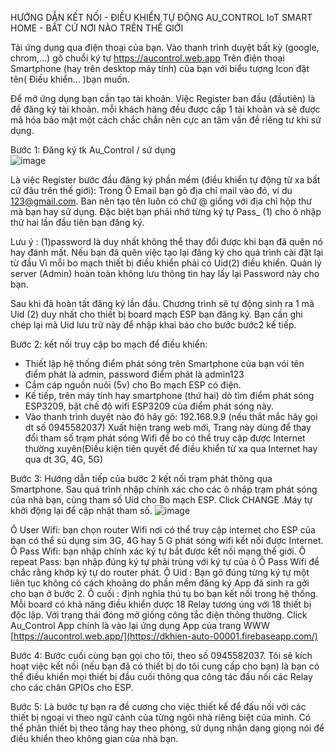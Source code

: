 HƯỚNG DẪN KẾT NỐI - ĐIỀU KHIỂN TỰ ĐỘNG
AU_CONTROL IoT 
SMART HOME - BẤT CỨ NƠI NÀO TRÊN THẾ GIỚI

Tải ứng dụng qua điện thoại của bạn. Vào thanh trình duyệt bất kỳ (google, chrom,…) gõ  chuổi ký tự https://aucontrol.web.app
Trên điện thoại Smartphone (hay trên desktop máy tính) của bạn với biểu tượng Icon đặt tên( Điều khiển… )bạn muốn.

Để mở ứng dụng bạn cần tạo tài khoản. Việc Register ban đầu (đầutiên) là để đăng ký tài khoản. mỗi khách hàng đều được cấp 1 tài khoản và sẽ được mã hóa bảo mật một cách chắc chắn nên cực an tâm vấn đề riêng tư khi sử dụng. 

Bước 1: Đăng ký tk Au_Control / sử dụng  
 ![image](https://github.com/Trucscc/dkhien-Auto-ESP32/assets/34645554/3573fd68-40ab-4aac-a3ee-80a672ec7baa)

 
Là việc Register bước đầu đăng ký phần mềm (điều khiển tự động từ xa bất cứ đâu trên thế giới):
Trong Ô Email bạn gõ địa chỉ mail vào đó,  ví du 123@gmail.com.  Ban nên tạo tên luôn có chữ @ giống với địa chỉ hộp thư mà bạn hay sử dụng. 
Đặc biệt bạn phải nhớ từng ký tự Pass_ (1) cho ô nhập thứ hai lần đầu tiên bạn đăng ký.

Lưu ý :  (1)password là duy nhất không thể thay đổi được khi bạn đã quên nó hay đánh mất. Nếu bạn đã quên việc tạo lại đăng ký cho quá trình cài đặt lại từ đầu Vì mỗi bo mạch thiết bị điều khiển phải có Uid(2) điều khiển. Quản lý server (Admin) hoàn toàn không lưu thông tin hay lấy lại Password này cho bạn.

Sau khi đã hoàn tất đăng ký lần đầu. Chương trình sẽ tự động sinh ra 1 mã Uid (2) duy nhất cho thiết bị board mạch ESP bạn đăng ký. Bạn cần ghi chép lại mã Uid lưu trữ này để nhập khai báo cho bước bước2 kế tiếp.

Bước 2:  kết nối truy cập bo mạch để điều khiển:
-	Thiết lập hệ thống điểm phát sóng trên Smartphone của bạn vói tên điểm phát là admin, password điểm phát là admin123
-	Cắm cáp nguồn nuôi (5v) cho Bo mạch ESP có điện.
-	Kế tiếp, trên máy tính hay smartphone (thứ hai) dò tìm điểm phát sóng ESP3209, bật chế độ wifi ESP3209 của điểm phát sóng này. 
-	Vào thanh trình duyệt nào đó hãy gõ: 192.168.9.9 (nếu thắt mắc hãy gọi dt số 0945582037)
Xuất hiện trang web mới, Trang này dùng để thay đổi tham số trạm phát sóng Wifi để bo có thể truy cập được Internet thường xuyên(Điều kiện tiên quyết để điều khiển từ xa qua Internet hay qua dt 3G, 4G, 5G)

Bước 3: Hướng dẫn tiếp của bước 2 kết nối trạm phát thông qua Smartphone.
Sau quá trình nhập chính xác cho các ô nhập trạm phát sóng của nhà bạn, cùng tham số Uid cho Bo mạch ESP. Click CHANGE  .Máy tự khởi động lại để cập nhật tham số. 
![image](https://github.com/Trucscc/dkhien-Auto-ESP32/assets/34645554/ea8d7d1a-87ff-4b7b-b15f-fe3fe580218a)

Ô User Wifi: bạn chọn router Wifi nơi có thể truy cập internet cho ESP của bạn có thể sủ dụng sim 3G, 4G hay 5 G phát sóng wifi kết nối được Internet.
Ô Pass Wifi: bạn nhập chính xác ký tự bắt được kết nối mạng thế giới. 
Ô repeat Pass: bạn nhập đúng ký tự phải trùng với ký tự của ô Ô Pass Wifi để chắc rằng khớp ký tự do router phát.
Ô Uid : Bạn gõ đúng từng ký tự một liên tục không có cách khoảng do phần mềm đăng ký App đã sinh ra gởi cho bạn ở bước 2.
Ô cuối : định nghĩa thú tụ bo bạn kết nối trong hệ thống.
              Mỗi board có khả năng điều khiển dược 18 Relay tương úng với 18 thiết bị độc lập. Với trạng thái đóng mở giống công tắc điện thông thường.
           Click  Au_Control App chính là vào lại ứng dụng App của trang WWW [https://aucontrol.web.app/](https://dkhien-auto-00001.firebaseapp.com/)

Bước 4:
Bước cuối cùng bạn gọi cho tôi,  theo số 0945582037.
 	Tôi sẽ kích hoạt việc kết nối (nếu bạn đã có thiết bị do tôi cung cấp cho bạn) là bạn có thể điều khiển mọi thiết bị đầu cuối thông qua công tác đấu nối các Relay cho các chân GPIOs cho ESP.
 



Bước 5:
   Là bước tự bạn ra đề cương cho việc thiết kế để đấu nối với các thiết bị ngoại vi theo ngữ cảnh của từng ngôi nhà riêng biệt của mình. Có thể phân thiết bị theo tầng hay theo phòng, sử dụng nhận dạng giọng nói để điều khiển  theo không gian của nhà bạn. 

